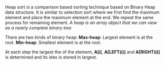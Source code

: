 Heap sort is a comparison based sorting technique based on Binary Heap data structure. It is similar to selection sort where we first find the maximum element and place the maximum element at the end. We repeat the same process for remaining element.
*A heap is an array object that we can view as a nearly complete binary tree*

There are two kinds of binary heap: 
**Max-heap**: Largest element is at the root.
**Min-heap**: Smallest element is at the root.

At each step the largest the of the element, **A[i]**, **A[LEFT(i)]** and **A[RIGHT(i)]** is determined and its idex is stored in largest.